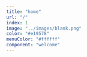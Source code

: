 ```yaml
---
title: "home"
url: "/"
index: 1
image: "../images/blank.png"
color: "#e19578"
menuColor: "#ffffff"
component: "welcome"
---
```

